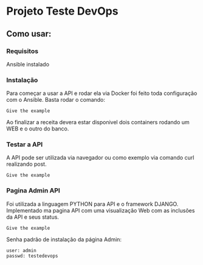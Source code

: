 # Projeto Teste DevOps

## Como usar:

### Requisitos

Ansible instalado

### Instalação

Para começar a usar a API e rodar ela via Docker foi feito toda configuração com o Ansible. Basta rodar o comando:

```
Give the example
```

Ao finalizar a receita devera estar disponivel dois containers rodando um WEB e o outro do banco.

### Testar a API

A API pode ser utilizada via navegador ou como exemplo via comando curl realizando post.

```
Give the example
```

### Pagina Admin API

Foi utilizada a linguagem PYTHON para API e o framework DJANGO.
Implementado ma pagina API com uma visualização Web com as inclusões da API e seus status.

```
Give the example
```

Senha padrão de instalação da página Admin:

```
user: admin
passwd: testedevops
```
